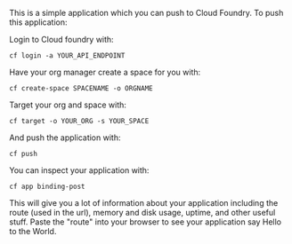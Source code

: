 This is a simple application which you can push to Cloud Foundry. To push this application:

Login to Cloud foundry with:

    cf login -a YOUR_API_ENDPOINT

Have your org manager create a space for you with:

    cf create-space SPACENAME -o ORGNAME

Target your org and space with:

    cf target -o YOUR_ORG -s YOUR_SPACE

And push the application with:

    cf push

You can inspect your application with:

    cf app binding-post

This will give you a lot of information about your application including the route (used in the url), memory and disk usage, uptime, and other useful stuff. Paste the "route" into your browser to see your application say Hello to the World.
